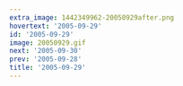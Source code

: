```yaml
---
extra_image: 1442349962-20050929after.png
hovertext: '2005-09-29'
id: '2005-09-29'
image: 20050929.gif
next: '2005-09-30'
prev: '2005-09-28'
title: '2005-09-29'
---
```


